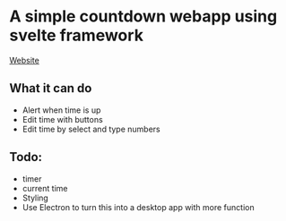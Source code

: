 # A simple countdown webapp using svelte framework
[Website](https://timer.jacky.life/)
## What it can do
+ Alert when time is up
+ Edit time with buttons
+ Edit time by select and type numbers
## Todo:
+ timer
+ current time
+ Styling
+ Use Electron to turn this into a desktop app with more function
